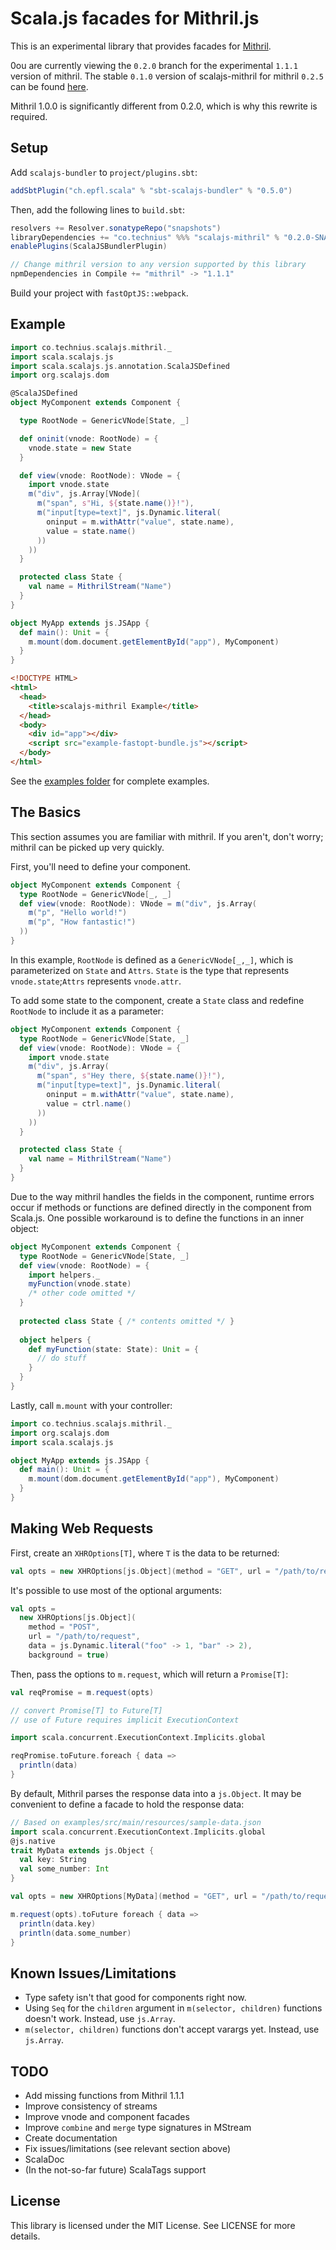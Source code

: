 # Scala.js facades for Mithril.js

This is an experimental library that provides facades for [Mithril](https://lhorie.github.io/mithril/index.html).

0ou are currently viewing the `0.2.0` branch for the experimental `1.1.1` version
of mithril. The stable `0.1.0` version of scalajs-mithril for mithril `0.2.5`
can be found [here](/tree/v0.1.0).

Mithril 1.0.0 is significantly different from 0.2.0, which is why this rewrite
is required.

## Setup
Add `scalajs-bundler` to `project/plugins.sbt`:
```scala
addSbtPlugin("ch.epfl.scala" % "sbt-scalajs-bundler" % "0.5.0")
```

Then, add the following lines to `build.sbt`:
```scala
resolvers += Resolver.sonatypeRepo("snapshots")
libraryDependencies += "co.technius" %%% "scalajs-mithril" % "0.2.0-SNAPSHOT"
enablePlugins(ScalaJSBundlerPlugin)

// Change mithril version to any version supported by this library
npmDependencies in Compile += "mithril" -> "1.1.1"
```

Build your project with `fastOptJS::webpack`.

## Example

```scala
import co.technius.scalajs.mithril._
import scala.scalajs.js
import scala.scalajs.js.annotation.ScalaJSDefined
import org.scalajs.dom

@ScalaJSDefined
object MyComponent extends Component {

  type RootNode = GenericVNode[State, _]

  def oninit(vnode: RootNode) = {
    vnode.state = new State
  }

  def view(vnode: RootNode): VNode = {
    import vnode.state
    m("div", js.Array[VNode](
      m("span", s"Hi, ${state.name()}!"),
      m("input[type=text]", js.Dynamic.literal(
        oninput = m.withAttr("value", state.name),
        value = state.name()
      ))
    ))
  }

  protected class State {
    val name = MithrilStream("Name")
  }
}

object MyApp extends js.JSApp {
  def main(): Unit = {
    m.mount(dom.document.getElementById("app"), MyComponent)
  }
}
```

```html
<!DOCTYPE HTML>
<html>
  <head>
    <title>scalajs-mithril Example</title>
  </head>
  <body>
    <div id="app"></div>
    <script src="example-fastopt-bundle.js"></script>
  </body>
</html>
```

See the [examples folder](https://github.com/Technius/scalajs-mithril/tree/master/examples/src/main/scala)
for complete examples.

## The Basics

This section assumes you are familiar with mithril. If you aren't, don't worry;
mithril can be picked up very quickly.

First, you'll need to define your component.
```scala
object MyComponent extends Component {
  type RootNode = GenericVNode[_, _]
  def view(vnode: RootNode): VNode = m("div", js.Array(
    m("p", "Hello world!")
    m("p", "How fantastic!")
  ))
}
```
In this example, `RootNode` is defined as a `GenericVNode[_,_]`, which is
parameterized on `State` and `Attrs`. `State` is the type that represents
`vnode.state`;`Attrs` represents `vnode.attr`.

To add some state to the component, create a `State` class and redefine
`RootNode` to include it as a parameter:
```scala
object MyComponent extends Component {
  type RootNode = GenericVNode[State, _]
  def view(vnode: RootNode): VNode = {
    import vnode.state
    m("div", js.Array(
      m("span", s"Hey there, ${state.name()}!"),
      m("input[type=text]", js.Dynamic.literal(
        oninput = m.withAttr("value", state.name),
        value = ctrl.name()
      ))
    ))
  }

  protected class State {
    val name = MithrilStream("Name")
  }
}
```

Due to the way mithril handles the fields in the component, runtime errors
occur if methods or functions are defined directly in the component from
Scala.js. One possible workaround is to define the functions in an inner object:
```scala
object MyComponent extends Component {
  type RootNode = GenericVNode[State, _]
  def view(vnode: RootNode) = {
    import helpers._
    myFunction(vnode.state)
    /* other code omitted */
  }
  
  protected class State { /* contents omitted */ }
  
  object helpers {
    def myFunction(state: State): Unit = {
      // do stuff
    }
  }
}
```

Lastly, call `m.mount` with your controller:

```scala
import co.technius.scalajs.mithril._
import org.scalajs.dom
import scala.scalajs.js

object MyApp extends js.JSApp {
  def main(): Unit = {
    m.mount(dom.document.getElementById("app"), MyComponent)
  }
}
```

## Making Web Requests

First, create an `XHROptions[T]`, where `T` is the data to be returned:

```scala
val opts = new XHROptions[js.Object](method = "GET", url = "/path/to/request")
```

It's possible to use most of the optional arguments:
```scala
val opts =
  new XHROptions[js.Object](
    method = "POST",
    url = "/path/to/request",
    data = js.Dynamic.literal("foo" -> 1, "bar" -> 2),
    background = true)
```

Then, pass the options to `m.request`, which will return a `Promise[T]`:
```scala
val reqPromise = m.request(opts)

// convert Promise[T] to Future[T]
// use of Future requires implicit ExecutionContext

import scala.concurrent.ExecutionContext.Implicits.global

reqPromise.toFuture.foreach { data =>
  println(data)
}
```

By default, Mithril parses the response data into a `js.Object`. It may be
convenient to define a facade to hold the response data:

```scala
// Based on examples/src/main/resources/sample-data.json
import scala.concurrent.ExecutionContext.Implicits.global
@js.native
trait MyData extends js.Object {
  val key: String
  val some_number: Int
}

val opts = new XHROptions[MyData](method = "GET", url = "/path/to/request")

m.request(opts).toFuture foreach { data =>
  println(data.key)
  println(data.some_number)
}
```

## Known Issues/Limitations

* Type safety isn't that good for components right now.
* Using `Seq` for the `children` argument in `m(selector, children)` functions doesn't work. Instead, use `js.Array`.
* `m(selector, children)` functions don't accept varargs yet. Instead, use `js.Array`.

## TODO

* Add missing functions from Mithril 1.1.1
* Improve consistency of streams
* Improve vnode and component facades
* Improve `combine` and `merge` type signatures in MStream
* Create documentation
* Fix issues/limitations (see relevant section above)
* ScalaDoc
* (In the not-so-far future) ScalaTags support

## License
This library is licensed under the MIT License. See LICENSE for more details.
